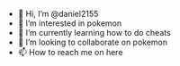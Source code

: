 - 👋 Hi, I’m @daniel2155
- 👀 I’m interested in pokemon
- 🌱 I’m currently learning how to do cheats
- 💞️ I’m looking to collaborate on pokemon
- 📫 How to reach me on here

<!---
daniel2155/daniel2155 is a ✨ special ✨ repository because its `README.md` (this file) appears on your GitHub profile.
You can click the Preview link to take a look at your changes.
--->
